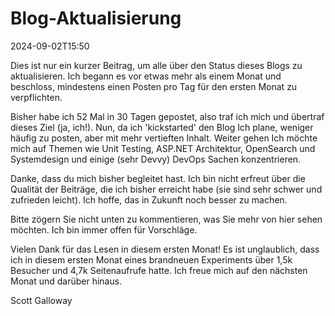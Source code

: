 # Blog-Aktualisierung

<datetime class="hidden">2024-09-02T15:50</datetime>

<!--category-- Blog -->
Dies ist nur ein kurzer Beitrag, um alle über den Status dieses Blogs zu aktualisieren. Ich begann es vor etwas mehr als einem Monat und beschloss, mindestens einen Posten pro Tag für den ersten Monat zu verpflichten.

Bisher habe ich 52 Mal in 30 Tagen gepostet, also traf ich mich und übertraf dieses Ziel (ja, ich!). Nun, da ich 'kickstarted' den Blog Ich plane, weniger häufig zu posten, aber mit mehr vertieften Inhalt.
Weiter gehen Ich möchte mich auf Themen wie Unit Testing, ASP.NET Architektur, OpenSearch und Systemdesign und einige (sehr Devvy) DevOps Sachen konzentrieren.

Danke, dass du mich bisher begleitet hast. Ich bin nicht erfreut über die Qualität der Beiträge, die ich bisher erreicht habe (sie sind sehr schwer und zufrieden leicht). Ich hoffe, das in Zukunft noch besser zu machen.

Bitte zögern Sie nicht unten zu kommentieren, was Sie mehr von hier sehen möchten. Ich bin immer offen für Vorschläge.

Vielen Dank für das Lesen in diesem ersten Monat! Es ist unglaublich, dass ich in diesem ersten Monat eines brandneuen Experiments über 1,5k Besucher und 4,7k Seitenaufrufe hatte. Ich freue mich auf den nächsten Monat und darüber hinaus.

Scott Galloway